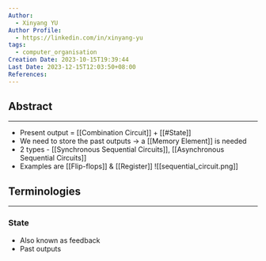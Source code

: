 ```yaml
---
Author:
  - Xinyang YU
Author Profile:
  - https://linkedin.com/in/xinyang-yu
tags:
  - computer_organisation
Creation Date: 2023-10-15T19:39:44
Last Date: 2023-12-15T12:03:50+08:00
References: 
---
```

## Abstract
---
- Present output = [[Combination Circuit]] + [[#State]]
- We need to store the past outputs -> a [[Memory Element]] is needed 
- 2 types - [[Synchronous Sequential Circuits]], [[Asynchronous Sequential Circuits]]
- Examples are [[Flip-flops]] & [[Register]]
![[sequential_circuit.png]]


## Terminologies
---
### State
- Also known as feedback
- Past outputs